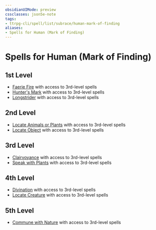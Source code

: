 ```yaml
---
obsidianUIMode: preview
cssclasses: json5e-note
tags:
- ttrpg-cli/spell/list/subrace/human-mark-of-finding
aliases:
- Spells for Human (Mark of Finding)
---
```

# Spells for Human (Mark of Finding)

## 1st Level

- [Faerie Fire](Інструменти%20ДМ/CLI/spells/faerie-fire-xphb.md "XPHB") with access to 3rd-level spells
- [Hunter's Mark](Інструменти%20ДМ/CLI/spells/hunters-mark-xphb.md "XPHB") with access to 3rd-level spells
- [Longstrider](Інструменти%20ДМ/CLI/spells/longstrider-xphb.md "XPHB") with access to 3rd-level spells

## 2nd Level

- [Locate Animals or Plants](Інструменти%20ДМ/CLI/spells/locate-animals-or-plants-xphb.md "XPHB") with access to 3rd-level spells
- [Locate Object](Інструменти%20ДМ/CLI/spells/locate-object-xphb.md "XPHB") with access to 3rd-level spells

## 3rd Level

- [Clairvoyance](Інструменти%20ДМ/CLI/spells/clairvoyance-xphb.md "XPHB") with access to 3rd-level spells
- [Speak with Plants](Інструменти%20ДМ/CLI/spells/speak-with-plants-xphb.md "XPHB") with access to 3rd-level spells

## 4th Level

- [Divination](Інструменти%20ДМ/CLI/spells/divination-xphb.md "XPHB") with access to 3rd-level spells
- [Locate Creature](Інструменти%20ДМ/CLI/spells/locate-creature-xphb.md "XPHB") with access to 3rd-level spells

## 5th Level

- [Commune with Nature](Інструменти%20ДМ/CLI/spells/commune-with-nature-xphb.md "XPHB") with access to 3rd-level spells
